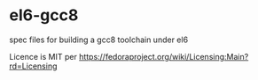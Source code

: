 # el6-gcc8
spec files for building a gcc8 toolchain under el6

Licence is MIT per https://fedoraproject.org/wiki/Licensing:Main?rd=Licensing
